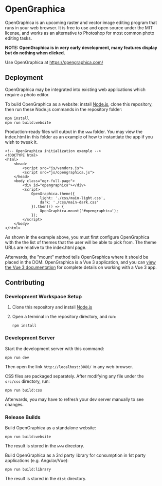 # OpenGraphica

OpenGraphica is an upcoming raster and vector image editing program that runs in your web browser. It is free to use and open source under the MIT license, and works as an alternative to Photoshop for most common photo editing tasks.

**NOTE: OpenGraphica is in very early development, many features display but do nothing when clicked.**

Use OpenGraphica at https://opengraphica.com/

## Deployment

OpenGraphica may be integrated into existing web applications which require a photo editor.

To build OpenGraphica as a website: install [Node.js](https://nodejs.org/en/), clone this repository, then run these Node.js commands in the repository folder:
```
npm install
npm run build:website
```
Production-ready files will output in the `www` folder. You may view the index.html in this folder as an example of how to instantiate the app if you wish to tweak it.

```
<!-- OpenGraphica initialization example -->
<!DOCTYPE html>
<html>
    <head>
        <script src="js/vendors.js">
        <script src="js/opengraphica.js">
    </head>
    <body class="ogr-full-page">
        <div id="opengraphica"></div>
        <script>
            OpenGraphica.theme({
                light: './css/main-light.css',
                dark: './css/main-dark.css'
            }).then(() => {
                OpenGraphica.mount('#opengraphica');
            });
        </script>
    </body>
</html>
```

As shown in the example above, you must first configure OpenGraphica with the the list of themes that the user will be able to pick from. The theme URLs are relative to the index.html page.

Afterwards, the "mount" method tells OpenGraphica where it should be placed in the DOM. OpenGraphica is a Vue 3 application, and you can [view the Vue 3 documentation](https://v3.vuejs.org/guide/migration/global-api.html#mounting-app-instance) for complete details on working with a Vue 3 app.

## Contributing

### Development Workspace Setup

1. Clone this repository and install [Node.js](https://nodejs.org/en/)
2. Open a terminal in the repository directory, and run:
    
    `npm install`

### Development Server

Start the development server with this command:

```
npm run dev
```

Then open the link `http://localhost:8080/` in any web browser.

CSS files are packaged separately. After modifying any file under the `src/css` directory, run:

```
npm run build:css
```

Afterwards, you may have to refresh your dev server manually to see changes.

### Release Builds

Build OpenGraphica as a standalone website:
```
npm run build:website
```
The result is stored in the `www` directory.

Build OpenGraphica as a 3rd party library for consumption in 1st party applications (e.g. Angular/Vue):
```
npm run build:library
```
The result is stored in the `dist` directory.

